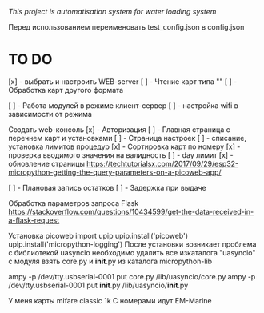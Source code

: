 [](https://img.shields.io/badge/micropython-v1.12-green)

*This project is automatisation system*
*for water loading system*

Перед использованием переименовать test_config.json в config.json

<h1>TO DO</h1>

[x] - выбрать и настроить WEB-server
[ ] - Чтение карт типа ""
[ ] - Обработка карт другого формата

[ ] - Работа модулей в режиме клиент-сервер
    [ ] - настройка wifi в зависимости от режима

Создать web-консоль
[x] - Авторизация
[ ] - Главная страница с перечнем карт и установками
[ ] - Страница настроек
[ ] - списание, установка лимитов процедур
[x] - Сортировка карт по номеру
[x] - проверка вводимого значения на валидность
[ ] - day лимит
[x] - обновление страницы https://techtutorialsx.com/2017/09/29/esp32-micropython-getting-the-query-parameters-on-a-picoweb-app/


[ ] - Плановая запись остатков
[ ] - Задержка при выдаче

Обработка параметров запроса Flask
https://stackoverflow.com/questions/10434599/get-the-data-received-in-a-flask-request

Установка picoweb
import upip
upip.install('picoweb')
upip.install('micropython-logging')
После установки возникает проблема с библиотекой uasyncio
необходимо удалить все изкаталога "uasyncio" с модуля
взять core.py и __init__.py из каталога micropython-lib

ampy -p /dev/tty.usbserial-0001 put core.py /lib/uasyncio/core.py
ampy -p /dev/tty.usbserial-0001 put __init__.py /lib/uasyncio/__init__.py

У меня карты mifare classic 1k
С номерами идут EM-Marine
